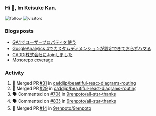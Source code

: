 ### Hi 👋, Im Keisuke Kan.

<!--
**9renpoto/9renpoto** is a ✨ _special_ ✨ repository because its `README.md` (this file) appears on your GitHub profile.

Here are some ideas to get you started:

- 🔭 I’m currently working on ...
- 🌱 I’m currently learning ...
- 👯 I’m looking to collaborate on ...
- 🤔 I’m looking for help with ...
- 💬 Ask me about ...
- 📫 How to reach me: ...
- 😄 Pronouns: ...
- ⚡ Fun fact: ...
-->

![follow](https://img.shields.io/github/followers/9renpoto?label=Follow&style=social)
![visitors](https://komarev.com/ghpvc/?username=9renpoto&label=Profile%20views&color=0e75b6&style=flat)

### Blogs posts

<!-- BLOG-POST-LIST:START -->
- [GA4でユーザープロパティを使う](https://9renpoto.dev/2021/02/21/google-analytics-4-user-properties/)
- [GoogleAnalytics 4でカスタムディメンションが設定できておらずハマる](https://9renpoto.dev/2021/02/13/google-analytics-4/)
- [CADDi株式会社にJoinしました](https://9renpoto.dev/2020/12/05/join/)
- [Monorepo coverage](https://9renpoto.dev/2020/11/27/monorepo-coveralls/)
<!-- BLOG-POST-LIST:END -->

### Activity

<!--START_SECTION:activity-->
1. 🎉 Merged PR [#31](https://github.com/caddijp/beautiful-react-diagrams-routing/pull/31) in [caddijp/beautiful-react-diagrams-routing](https://github.com/caddijp/beautiful-react-diagrams-routing)
2. 🎉 Merged PR [#29](https://github.com/caddijp/beautiful-react-diagrams-routing/pull/29) in [caddijp/beautiful-react-diagrams-routing](https://github.com/caddijp/beautiful-react-diagrams-routing)
3. 🗣 Commented on [#708](https://github.com/9renpoto/all-star-thanks/issues/708) in [9renpoto/all-star-thanks](https://github.com/9renpoto/all-star-thanks)
4. 🗣 Commented on [#835](https://github.com/9renpoto/all-star-thanks/issues/835) in [9renpoto/all-star-thanks](https://github.com/9renpoto/all-star-thanks)
5. 🎉 Merged PR [#14](https://github.com/9renpoto/9renpoto/pull/14) in [9renpoto/9renpoto](https://github.com/9renpoto/9renpoto)
<!--END_SECTION:activity-->

<!--START_SECTION:waka-->
<!--END_SECTION:waka-->